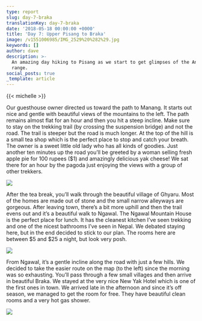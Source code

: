 ```yaml
---
type: report
slug: day-7-braka
translationKey: day-7-braka
date: '2018-05-18 00:00:00 +0000'
title: 'Day 7: Upper Pisang to Braka'
image: /v1551006985/IMG_2529%20%282%29.jpg
keywords: []
author: dave
description: >-
  An amazing day hiking to Pisang as we start to get glimpses of the Annapurna
  range.
social_posts: true
_template: article
---
```




{{< michelle >}}

Our guesthouse owner directed us toward the path to Manang. It starts out nice and gentle with beautiful views of the mountains to the left. The path remains almost flat for an hour and then you hit a steep incline. Make sure to stay on the trekking trail (by crossing the suspension bridge) and not the road. The trail is steeper but the road is much longer. At the top of the hill is a small tea shop which is the perfect place to stop and catch your breath. The owner is a sweet little old lady who has all kinds of goodies. Just another ten minutes up the road you’ll be greeted by a woman selling fresh apple pie for 100 rupees ($1) and amazingly delicious yak cheese! We sat there for an hour by the pagoda just enjoying the views with a group of other trekkers.

![](https://res.cloudinary.com/wildernessprime/image/upload/w_800,dpr_auto/v1551006985/IMG_2529%20%282%29.jpg)

After the tea break, you’ll walk through the beautiful village of Ghyaru. Most of the homes are made out of stone and the small narrow alleyways are gorgeous. After leaving town, there’s a bit more uphill and then the trail evens out and it’s a beautiful walk to Ngawal. The Ngawal Mountain House is the perfect place for lunch. It has the cleanest kitchen I’ve seen trekking and one of the nicest bathrooms I’ve seen in Nepal. We debated staying here, but in the end decided to stick to our plan. The rooms here are between $5 and $25 a night, but look very posh.

![](https://res.cloudinary.com/wildernessprime/image/upload/w_800,dpr_auto/v1551463363/IMG_2519.jpg)

From Ngawal, it’s a gentle incline along the road with just a few hills. We decided to take the easier route on the map (to the left) since the morning was so exhausting. You’ll pass through a few small villages and then arrive in beautiful Braka. We stayed at the very nice New Yak Hotel which is one of the first ones in town. We arrived late in the afternoon and since it’s off season, we managed to get the room for free. They have beautiful clean rooms and a very hot gas shower.

![](https://res.cloudinary.com/wildernessprime/image/upload/w_800,dpr_auto/v1551463693/IMG_2600%20%281%29.jpg)
